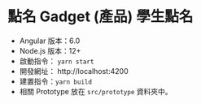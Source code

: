 點名 Gadget (產品)
學生點名
====

* Angular 版本：6.0
* Node.js 版本：12+
* 啟動指令： `yarn start`
* 開發網址： http://localhost:4200
* 建置指令：`yarn build`
* 相關 Prototype 放在 `src/prototype` 資料夾中。